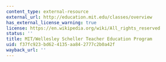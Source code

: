 ```yaml
---
content_type: external-resource
external_url: http://education.mit.edu/classes/overview
has_external_license_warning: true
license: https://en.wikipedia.org/wiki/All_rights_reserved
status: ''
title: MIT/Wellesley Scheller Teacher Education Program
uid: f37fc923-bd62-4135-aa84-2777c2b0a42f
wayback_url: ''
---
```

